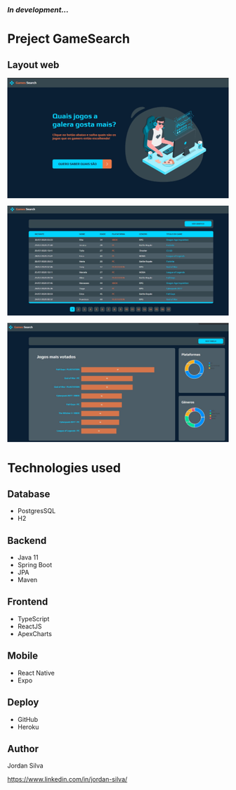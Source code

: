<h3>
    <b><i>In development...</i></b>
</h3>

# Preject GameSearch 

## Layout web

<p align="center">
  <img width="800" src="assets/home.jpg">
</p>

<p align="center">
  <img width="800" src="assets/list.jpg">
</p>

<p align="center">
  <img width="800" src="assets/charts.jpg">
</p>


# Technologies used
## Database
- PostgresSQL
- H2

## Backend
- Java 11
- Spring Boot
- JPA
- Maven

## Frontend
- TypeScript
- ReactJS
- ApexCharts

## Mobile
- React Native
- Expo

## Deploy
- GitHub
- Heroku

## Author
Jordan Silva

https://www.linkedin.com/in/jordan-silva/
